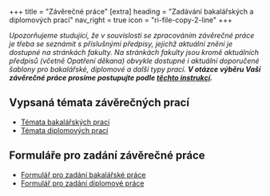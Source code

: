 +++
title = "Závěrečné práce"
[extra]
heading = "Zadávání bakalářských a diplomových prací"
nav_right = true
icon = "ri-file-copy-2-line"
+++

*Upozorňujeme studující, že v souvislosti se zpracováním závěrečné práce je třeba se seznámit s příslušnými předpisy, jejichž aktuální znění je dostupné na stránkách fakulty. Na stránkách fakulty jsou kromě aktuálních předpisů (včetně Opatření děkana) obvykle dostupné i aktuální doporučené šablony pro bakalářské, diplomové a další typy prací. **V otázce výběru Vaší závěrečné práce prosíme postupujte podle [těchto instrukcí][instrukceZP].***

<!--
## Opatření děkana a náležitosti závěrečných prací

[Opatření děkana č. 2/2022][opad202202] Podrobnosti pro vypisování závěrečných prací ve sdruženém studiu pro studenty Pedagogické fakulty Univerzity Karlovy

[Opatření děkana č. 38/2020][opad202038] o podrobnostech závěrečné práce

- [Příloha č. 1][opad202038p1] - Šablona bakalářská práce
- [Příloha č. 2][opad202038p2] - Šablona diplomová práce
- [Příloha č. 3][opad202038p3] - Šablona rigorózní práce
- [latex-thesis-template][latex-thesis-template] - Šablona závěrečné práce pro systém LaTeX
-->

## Vypsaná témata závěrečných prací

- [Témata bakalářských prací][temataBP]
- [Témata diplomových prací][temataDP]

## Formuláře pro zadání závěrečné práce

- [Formulář pro zadání bakalářské práce][zadaniBP]
- [Formulář pro zadání diplomové práce][zadaniDP]

 
[opad202202]: https://wwwmod.pedf.cuni.cz/udeska/files/opatreni_dekana/opad_c._22022_podrobnosti_pro_vypisovani_zaverecnych_praci_ve_sdruzenem_studiu_pro_studenty.pdf
[opad202038]: https://wwwmod.pedf.cuni.cz/udeska/files/opatreni_dekana/opad_k_podrobnostem_zaverecne_prace_2020.pdf
[opad202038p1]: https://wwwmod.pedf.cuni.cz/udeska/files/opatreni_dekana/priloha_c_1_bakalarska_prace.docx
[opad202038p2]: https://wwwmod.pedf.cuni.cz/udeska/files/opatreni_dekana/priloha_c_2_diplomova_prace.docx
[opad202038p3]: https://wwwmod.pedf.cuni.cz/udeska/files/opatreni_dekana/priloha_c_3_rigorozni_prace.docx
[latex-thesis-template]: https://github.com/pedf-uk/latex-thesis-template

[temataBP]: https://drive.google.com/file/d/1NicBlJp_QBzFBiJDffK4sfB8vXPSSUB-/view
[temataDP]: https://drive.google.com/file/d/1SOQXWOTt_Veb2Mrpddb6JmvAtj2GxUfN/view
[zadaniBP]: https://docs.google.com/document/d/1zUd8Fd8zs9QbpQyQUNdSoGRu0X71BoVxUSrusBtAMPY/edit?usp=sharing
[zadaniDP]: https://docs.google.com/document/d/1sCDJAsQ-gRdmGQY6K-8QvKtUBuBJTEg5cuaJ-h-JSAY/edit?usp=sharing
[instrukceZP]: https://docs.google.com/document/d/198_hpSWFWnQbUPz5G_7JfrGOEdi3ZBtAyP4imh9P9vY/edit?usp=sharing
